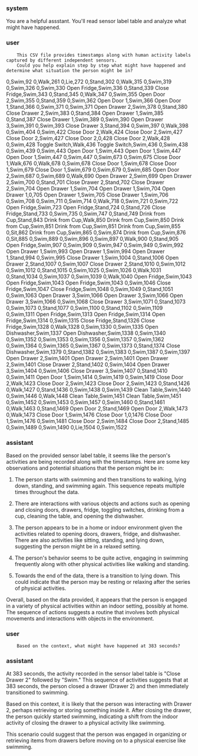 ### system
You are a helpful assstant. You'll read sensor label table and analyze what might have happened.
### user

        This CSV file provides timestamps along with human activity labels captured by different independent sensors.
        Could you help explain step by step what might have happened and determine what situation the person might be in?
    
0,Swim,92
0,Walk,261
0,Lie,272
0,Stand,302
0,Walk,315
0,Swim,319
0,Swim,326
0,Swim,330
Open Fridge,Swim,336
0,Stand,339
Close Fridge,Swim,343
0,Stand,345
0,Walk,347
0,Swim,355
Open Door 2,Swim,355
0,Stand,359
0,Swim,362
Open Door 1,Swim,366
Open Door 1,Stand,366
0,Swim,371
0,Swim,371
Open Drawer 2,Swim,378
0,Stand,380
Close Drawer 2,Swim,383
0,Stand,384
Open Drawer 1,Swim,385
0,Stand,387
Close Drawer 1,Swim,389
0,Swim,390
Open Drawer 3,Swim,391
0,Swim,393
Close Drawer 3,Stand,394
0,Swim,397
0,Walk,398
0,Swim,404
0,Swim,422
Close Door 2,Walk,424
Close Door 2,Swim,427
Close Door 2,Swim,427
Close Door 2,0,428
Close Door 2,Walk,428
0,Swim,428
Toggle Switch,Walk,436
Toggle Switch,Swim,436
0,Swim,438
0,Swim,439
0,Swim,443
Open Door 1,Swim,443
Open Door 1,Swim,447
Open Door 1,Swim,447
0,Swim,447
0,Swim,673
0,Swim,675
Close Door 1,Walk,676
0,Walk,678
0,Swim,678
Close Door 1,Swim,678
Close Door 1,Swim,679
Close Door 1,Swim,679
0,Swim,679
0,Swim,685
Open Door 2,Swim,687
0,Swim,689
0,Walk,690
Open Drawer 2,Swim,699
Open Drawer 2,Swim,700
0,Stand,701
Close Drawer 2,Stand,702
Close Drawer 2,Swim,704
Open Drawer 1,Swim,704
Open Drawer 1,Swim,704
Open Drawer 1,0,705
Open Drawer 1,Swim,705
Close Drawer 1,Swim,706
0,Swim,708
0,Swim,711
0,Swim,714
0,Walk,718
0,Swim,721
0,Swim,722
Open Fridge,Swim,723
Open Fridge,Stand,724
0,Stand,726
Close Fridge,Stand,733
0,Swim,735
0,Swim,747
0,Stand,749
Drink from Cup,Stand,843
Drink from Cup,Walk,850
Drink from Cup,Swim,850
Drink from Cup,Swim,851
Drink from Cup,Swim,851
Drink from Cup,Swim,855
0,Sit,862
Drink from Cup,Swim,865
0,Swim,874
Drink from Cup,Swim,876
0,Sit,885
0,Swim,889
0,Swim,896
0,Swim,897
0,Walk,900
0,Stand,905
Open Fridge,Swim,907
0,Swim,909
0,Swim,947
0,Swim,949
0,Swim,992
Open Drawer 1,Swim,993
Open Drawer 1,Swim,994
Open Drawer 1,Stand,994
0,Swim,995
Close Drawer 1,Swim,1004
0,Stand,1006
Open Drawer 2,Stand,1007
0,Swim,1007
Close Drawer 2,Stand,1010
0,Swim,1012
0,Swim,1012
0,Stand,1015
0,Swim,1025
0,Swim,1026
0,Walk,1031
0,Stand,1034
0,Swim,1037
0,Swim,1039
0,Walk,1040
Open Fridge,Swim,1043
Open Fridge,Swim,1043
Open Fridge,Swim,1043
0,Swim,1046
Close Fridge,Swim,1047
Close Fridge,Swim,1048
0,Swim,1049
0,Stand,1051
0,Swim,1063
Open Drawer 3,Swim,1066
Open Drawer 3,Swim,1066
Open Drawer 3,Swim,1066
0,Swim,1068
Close Drawer 3,Swim,1071
0,Stand,1073
0,Swim,1073
0,Stand,1077
0,Swim,1100
0,Stand,1102
0,Swim,1109
0,Swim,1311
Open Fridge,Swim,1313
Open Fridge,Swim,1314
Open Fridge,Swim,1314
0,Swim,1315
Close Fridge,Stand,1326
Close Fridge,Swim,1328
0,Walk,1328
0,Swim,1330
0,Swim,1335
Open Dishwasher,Swim,1337
Open Dishwasher,Swim,1338
0,Swim,1340
0,Swim,1352
0,Swim,1353
0,Swim,1356
0,Swim,1357
0,Swim,1362
0,Swim,1364
0,Swim,1365
0,Swim,1367
0,Swim,1373
0,Stand,1374
Close Dishwasher,Swim,1379
0,Stand,1382
0,Swim,1383
0,Swim,1387
0,Swim,1397
Open Drawer 2,Swim,1401
Open Drawer 2,Swim,1401
Open Drawer 2,Swim,1401
Close Drawer 2,Stand,1402
0,Swim,1404
Open Drawer 3,Swim,1404
0,Swim,1406
Close Drawer 3,Swim,1407
0,Stand,1410
0,Swim,1411
Open Door 1,Swim,1414
0,Swim,1419
0,Swim,1419
Close Door 2,Walk,1423
Close Door 2,Swim,1423
Close Door 2,Swim,1423
0,Stand,1426
0,Walk,1427
0,Stand,1436
0,Swim,1438
0,Swim,1439
Clean Table,Swim,1440
0,Swim,1446
0,Walk,1448
Clean Table,Swim,1451
Clean Table,Swim,1451
0,Swim,1452
0,Swim,1453
0,Swim,1457
0,Swim,1460
0,Stand,1461
0,Walk,1463
0,Stand,1469
Open Door 2,Stand,1469
Open Door 2,Walk,1473
0,Walk,1473
Close Door 1,Swim,1476
Close Door 1,0,1476
Close Door 1,Swim,1476
0,Swim,1481
Close Door 2,Swim,1484
Close Door 2,Stand,1485
0,Swim,1489
0,Swim,1490
0,Lie,1504
0,Swim,1522

### assistant
Based on the provided sensor label table, it seems like the person's activities are being recorded along with the timestamps. Here are some key observations and potential situations that the person might be in:

1. The person starts with swimming and then transitions to walking, lying down, standing, and swimming again. This sequence repeats multiple times throughout the data.

2. There are interactions with various objects and actions such as opening and closing doors, drawers, fridge, toggling switches, drinking from a cup, cleaning the table, and opening the dishwasher.

3. The person appears to be in a home or indoor environment given the activities related to opening doors, drawers, fridge, and dishwasher. There are also activities like sitting, standing, and lying down, suggesting the person might be in a relaxed setting.

4. The person's behavior seems to be quite active, engaging in swimming frequently along with other physical activities like walking and standing.

5. Towards the end of the data, there is a transition to lying down. This could indicate that the person may be resting or relaxing after the series of physical activities.

Overall, based on the data provided, it appears that the person is engaged in a variety of physical activities within an indoor setting, possibly at home. The sequence of actions suggests a routine that involves both physical movements and interactions with objects in the environment.
### user

        Based on the context, what might have happened at 383 seconds?
    
### assistant
At 383 seconds, the activity recorded in the sensor label table is "Close Drawer 2" followed by "Swim." This sequence of activities suggests that at 383 seconds, the person closed a drawer (Drawer 2) and then immediately transitioned to swimming.

Based on this context, it is likely that the person was interacting with Drawer 2, perhaps retrieving or storing something inside it. After closing the drawer, the person quickly started swimming, indicating a shift from the indoor activity of closing the drawer to a physical activity like swimming. 

This scenario could suggest that the person was engaged in organizing or retrieving items from drawers before moving on to a physical exercise like swimming.
